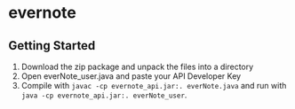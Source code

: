 # evernote

## Getting Started

1. Download the zip package and unpack the files into a directory
2. Open everNote_user.java and paste your API Developer Key
3. Compile with `javac -cp evernote_api.jar:. everNote.java` and run with `java -cp evernote_api.jar:. everNote_user`.
